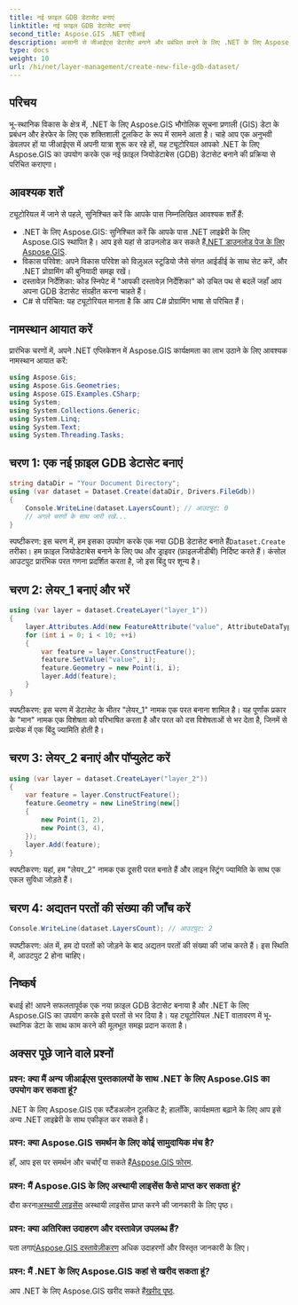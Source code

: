 ```yaml
---
title: नई फ़ाइल GDB डेटासेट बनाएं
linktitle: नई फ़ाइल GDB डेटासेट बनाएं
second_title: Aspose.GIS .NET एपीआई
description: आसानी से जीआईएस डेटासेट बनाने और प्रबंधित करने के लिए .NET के लिए Aspose.GIS का अन्वेषण करें। निर्बाध भू-स्थानिक विकास के लिए अभी डाउनलोड करें। #मान लीजिए #जीआईएस
type: docs
weight: 10
url: /hi/net/layer-management/create-new-file-gdb-dataset/
---
```

## परिचय
भू-स्थानिक विकास के क्षेत्र में, .NET के लिए Aspose.GIS भौगोलिक सूचना प्रणाली (GIS) डेटा के प्रबंधन और हेरफेर के लिए एक शक्तिशाली टूलकिट के रूप में सामने आता है। चाहे आप एक अनुभवी डेवलपर हों या जीआईएस में अपनी यात्रा शुरू कर रहे हों, यह ट्यूटोरियल आपको .NET के लिए Aspose.GIS का उपयोग करके एक नई फ़ाइल जियोडेटाबेस (GDB) डेटासेट बनाने की प्रक्रिया से परिचित कराएगा।
## आवश्यक शर्तें
ट्यूटोरियल में जाने से पहले, सुनिश्चित करें कि आपके पास निम्नलिखित आवश्यक शर्तें हैं:
-  .NET के लिए Aspose.GIS: सुनिश्चित करें कि आपके पास .NET लाइब्रेरी के लिए Aspose.GIS स्थापित है। आप इसे यहां से डाउनलोड कर सकते हैं[.NET डाउनलोड पेज के लिए Aspose.GIS](https://releases.aspose.com/gis/net/).
- विकास परिवेश: अपने विकास परिवेश को विज़ुअल स्टूडियो जैसे संगत आईडीई के साथ सेट करें, और .NET प्रोग्रामिंग की बुनियादी समझ रखें।
- दस्तावेज़ निर्देशिका: कोड स्निपेट में "आपकी दस्तावेज़ निर्देशिका" को उचित पथ से बदलें जहाँ आप अपना GDB डेटासेट संग्रहीत करना चाहते हैं।
- C# से परिचित: यह ट्यूटोरियल मानता है कि आप C# प्रोग्रामिंग भाषा से परिचित हैं।
## नामस्थान आयात करें
प्रारंभिक चरणों में, अपने .NET एप्लिकेशन में Aspose.GIS कार्यक्षमता का लाभ उठाने के लिए आवश्यक नामस्थान आयात करें:
```csharp
using Aspose.Gis;
using Aspose.Gis.Geometries;
using Aspose.GIS.Examples.CSharp;
using System;
using System.Collections.Generic;
using System.Linq;
using System.Text;
using System.Threading.Tasks;
```
## चरण 1: एक नई फ़ाइल GDB डेटासेट बनाएं
```csharp
string dataDir = "Your Document Directory";
using (var dataset = Dataset.Create(dataDir, Drivers.FileGdb))
{
    Console.WriteLine(dataset.LayersCount); // आउटपुट: 0
    // अगले चरणों के साथ जारी रखें...
}
```
 स्पष्टीकरण: इस चरण में, हम इसका उपयोग करके एक नया GDB डेटासेट बनाते हैं`Dataset.Create` तरीका। हम फ़ाइल जियोडेटाबेस बनाने के लिए पथ और ड्राइवर (फ़ाइलजीडीबी) निर्दिष्ट करते हैं। कंसोल आउटपुट प्रारंभिक परत गणना प्रदर्शित करता है, जो इस बिंदु पर शून्य है।
## चरण 2: लेयर_1 बनाएं और भरें
```csharp
using (var layer = dataset.CreateLayer("layer_1"))
{
    layer.Attributes.Add(new FeatureAttribute("value", AttributeDataType.Integer));
    for (int i = 0; i < 10; ++i)
    {
        var feature = layer.ConstructFeature();
        feature.SetValue("value", i);
        feature.Geometry = new Point(i, i);
        layer.Add(feature);
    }
}
```
स्पष्टीकरण: इस चरण में डेटासेट के भीतर "लेयर_1" नामक एक परत बनाना शामिल है। यह पूर्णांक प्रकार के "मान" नामक एक विशेषता को परिभाषित करता है और परत को दस विशेषताओं से भर देता है, जिनमें से प्रत्येक में एक बिंदु ज्यामिति होती है।
## चरण 3: लेयर_2 बनाएं और पॉप्युलेट करें
```csharp
using (var layer = dataset.CreateLayer("layer_2"))
{
    var feature = layer.ConstructFeature();
    feature.Geometry = new LineString(new[]
    {
        new Point(1, 2),
        new Point(3, 4),
    });
    layer.Add(feature);
}
```
स्पष्टीकरण: यहां, हम "लेयर_2" नामक एक दूसरी परत बनाते हैं और लाइन स्ट्रिंग ज्यामिति के साथ एक एकल सुविधा जोड़ते हैं।
## चरण 4: अद्यतन परतों की संख्या की जाँच करें
```csharp
Console.WriteLine(dataset.LayersCount); // आउटपुट: 2
```
स्पष्टीकरण: अंत में, हम दो परतों को जोड़ने के बाद अद्यतन परतों की संख्या की जांच करते हैं। इस स्थिति में, आउटपुट 2 होना चाहिए।
## निष्कर्ष
बधाई हो! आपने सफलतापूर्वक एक नया फ़ाइल GDB डेटासेट बनाया है और .NET के लिए Aspose.GIS का उपयोग करके इसे परतों से भर दिया है। यह ट्यूटोरियल .NET वातावरण में भू-स्थानिक डेटा के साथ काम करने की मूलभूत समझ प्रदान करता है।
## अक्सर पूछे जाने वाले प्रश्नों
### प्रश्न: क्या मैं अन्य जीआईएस पुस्तकालयों के साथ .NET के लिए Aspose.GIS का उपयोग कर सकता हूं?
.NET के लिए Aspose.GIS एक स्टैंडअलोन टूलकिट है; हालाँकि, कार्यक्षमता बढ़ाने के लिए आप इसे अन्य .NET लाइब्रेरी के साथ एकीकृत कर सकते हैं।
### प्रश्न: क्या Aspose.GIS समर्थन के लिए कोई सामुदायिक मंच है?
 हाँ, आप इस पर समर्थन और चर्चाएँ पा सकते हैं[Aspose.GIS फोरम](https://forum.aspose.com/c/gis/33).
### प्रश्न: मैं Aspose.GIS के लिए अस्थायी लाइसेंस कैसे प्राप्त कर सकता हूं?
 दौरा करना[अस्थायी लाइसेंस](https://purchase.aspose.com/temporary-license/) अस्थायी लाइसेंस प्राप्त करने की जानकारी के लिए पृष्ठ।
### प्रश्न: क्या अतिरिक्त उदाहरण और दस्तावेज़ उपलब्ध हैं?
 पता लगाएं[Aspose.GIS दस्तावेज़ीकरण](https://reference.aspose.com/gis/net/) अधिक उदाहरणों और विस्तृत जानकारी के लिए।
### प्रश्न: मैं .NET के लिए Aspose.GIS कहां से खरीद सकता हूं?
 आप .NET के लिए Aspose.GIS खरीद सकते हैं[खरीद पृष्ठ](https://purchase.aspose.com/buy).